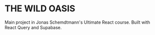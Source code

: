# THE WILD OASIS

Main project in Jonas Schemdtmann's Ultimate React course. Built with React Query and Supabase.
